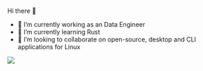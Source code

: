Hi there 👋
- 🔭 I’m currently working as an Data Engineer 
- 🌱 I’m currently learning Rust
- 👯 I’m looking to collaborate on open-source, desktop and CLI applications for Linux


<img src="https://github-readme-stats.vercel.app/api/top-langs?username=zluvsand"/>

